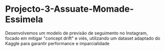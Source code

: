 # Projecto-3-Assuate-Momade-Essimela
Desenvolvemos um modelo de previsão de seguimento no Instagram, focado em mitigar "concept drift" e viés, utilizando um dataset adaptado do Kaggle para garantir performance e imparcialidade
